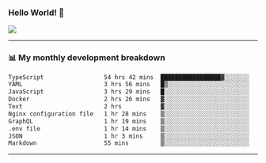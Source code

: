 ### Hello World! 👋

<a>
  <img align="center" src="https://github-readme-stats.vercel.app/api?username=megatunger&count_private=true&include_all_commits=true&bg_color=30,56CCF2,2F80ED&title_color=fff&text_color=fff" />
</a>

------
### 📊 My monthly development breakdown

<!--START_SECTION:waka-->

```txt
TypeScript                 54 hrs 42 mins  █████████████████▓░░░░░░░   70.80 %
YAML                       3 hrs 56 mins   █▒░░░░░░░░░░░░░░░░░░░░░░░   05.10 %
JavaScript                 3 hrs 29 mins   █░░░░░░░░░░░░░░░░░░░░░░░░   04.51 %
Docker                     2 hrs 26 mins   ▓░░░░░░░░░░░░░░░░░░░░░░░░   03.17 %
Text                       2 hrs           ▓░░░░░░░░░░░░░░░░░░░░░░░░   02.61 %
Nginx configuration file   1 hr 28 mins    ▒░░░░░░░░░░░░░░░░░░░░░░░░   01.90 %
GraphQL                    1 hr 19 mins    ▒░░░░░░░░░░░░░░░░░░░░░░░░   01.72 %
.env file                  1 hr 14 mins    ▒░░░░░░░░░░░░░░░░░░░░░░░░   01.60 %
JSON                       1 hr 3 mins     ▒░░░░░░░░░░░░░░░░░░░░░░░░   01.36 %
Markdown                   55 mins         ▒░░░░░░░░░░░░░░░░░░░░░░░░   01.21 %
```

<!--END_SECTION:waka-->

------
